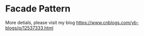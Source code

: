 # Facade Pattern

More detials, please visit my blog <https://www.cnblogs.com/yb-blogs/p/12537333.html>
